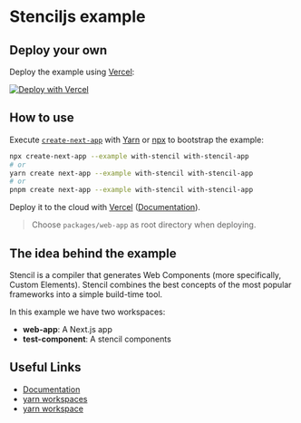 # Stenciljs example

## Deploy your own

Deploy the example using [Vercel](https://vercel.com?utm_source=github&utm_medium=readme&utm_campaign=next-example):

[![Deploy with Vercel](https://vercel.com/button)](https://vercel.com/new/git/external?repository-url=https://github.com/vercel/next.js/tree/canary/examples/with-stencil&project-name=with-stencil&repository-name=with-stencil)

## How to use

Execute [`create-next-app`](https://github.com/vercel/next.js/tree/canary/packages/create-next-app) with [Yarn](https://yarnpkg.com/lang/en/docs/cli/create/) or [npx](https://github.com/zkat/npx#readme) to bootstrap the example:

```bash
npx create-next-app --example with-stencil with-stencil-app
# or
yarn create next-app --example with-stencil with-stencil-app
# or
pnpm create next-app --example with-stencil with-stencil-app
```

Deploy it to the cloud with [Vercel](https://vercel.com/new?utm_source=github&utm_medium=readme&utm_campaign=next-example) ([Documentation](https://nextjs.org/docs/deployment)).

> Choose `packages/web-app` as root directory when deploying.

## The idea behind the example

Stencil is a compiler that generates Web Components (more specifically, Custom Elements). Stencil combines the best concepts of the most popular frameworks into a simple build-time tool.

In this example we have two workspaces:

- **web-app**: A Next.js app
- **test-component**: A stencil components

## Useful Links

- [Documentation](https://stenciljs.com/docs/introduction)
- [yarn workspaces](https://yarnpkg.com/lang/en/docs/cli/workspace)
- [yarn workspace](https://yarnpkg.com/lang/en/docs/cli/workspaces)
